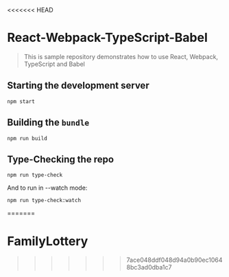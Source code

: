 <<<<<<< HEAD
# React-Webpack-TypeScript-Babel

> This is sample repository demonstrates how to use React, Webpack, TypeScript and Babel

## Starting the development server

```shell
npm start
```

## Building the `bundle`

```shell
npm run build
```

## Type-Checking the repo

```shell
npm run type-check
```

And to run in --watch mode:

```shell
npm run type-check:watch
```
=======
# FamilyLottery
>>>>>>> 7ace048ddf048d94a0b90ec10648bc3ad0dba1c7
